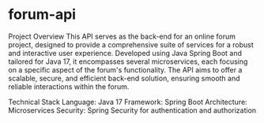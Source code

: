 # forum-api

Project Overview
This API serves as the back-end for an online forum project, designed to provide a comprehensive suite of services for a robust and interactive user experience. Developed using Java Spring Boot and tailored for Java 17, it encompasses several microservices, each focusing on a specific aspect of the forum's functionality. The API aims to offer a scalable, secure, and efficient back-end solution, ensuring smooth and reliable interactions within the forum.

Technical Stack
Language: Java 17
Framework: Spring Boot
Architecture: Microservices
Security: Spring Security for authentication and authorization
